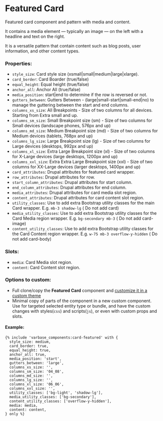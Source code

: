 # Featured Card

Featured card component and pattern with media and content.

It contains a media element — typically an image — on the left with a headline and text on the right.

It is a versatile pattern that contain content such as blog posts, user information, and other content types.

### Properties:
* `style_size`: Card style size (xsmall|small|medium|large|xlarge).
* `card_border`: Card Boarder (true/false)
* `equal_height`: Equal height (true/false)
* `anchor_all`: Anchor All (true/false)
* `media_position`: start|end to determine if the row is reversed or not.
* `gutters_between`: Gutters Between - (large|small-start|small-end|no) to manage the guttering between the start and end columns.
* `columns_xs_size`: All Breakpoints - Size of two columns for all devices. Starting from Extra small and up.
* `columns_sm_size`: Small Breakpoint size (sm) - Size of two columns for Small devices (landscape phones, 576px and up)
* `columns_md_size`: Medium Breakpoint size (md) - Size of two columns for Medium devices (tablets, 768px and up)
* `columns_lg_size`: Large Breakpoint size (lg) - Size of two columns for Large devices (desktops, 992px and up)
* `columns_xl_size`: Extra Large Breakpoint size (xl) - Size of two columns for X-Large devices (large desktops, 1200px and up)
* `columns_xxl_size`: Extra Extra Large Breakpoint size (xxl) - Size of two columns for XX-Large devices (larger desktops, 1400px and up)
* `card_attributes`: Drupal attributes for featured card wrapper.
* `row_attributes`: Drupal attributes for row.
* `start_column_attributes`: Drupal attributes for start column.
* `end_column_attributes`: Drupal attributes for end column.
* `media_attributes`: Drupal attributes for card media slot region.
* `content_attributes`: Drupal attributes for card content slot region.
* `utility_classes`: Use to add extra Bootstrap utility classes for the main Card wrapper. E.g. `mb-3 shadow-lg` ( Do not add card)
* `media_utility_classes`: Use to add extra Bootstrap utility classes for the Card Media region wrapper. E.g. `bg-secondary mb-3` ( Do not add card-image)
* `content_utility_classes`: Use to add extra Bootstrap utility classes for the Card Content region wrapper. E.g. `w-75 mb-3 overflow-y-hidden`  ( Do not add card-body)


### Slots:
* `media`: Card Media slot region.
* `content`: Card Content slot region.

### Options to custom:
- Full clone/copy the **Featured Card** component and [customize it in a custom theme](https://docs.varbase.vardot.com/v/10.0.x/developers/theme-development-with-varbase/customize-a-varbase-sdc-component-in-a-custom-theme)
- Minimal copy of parts of the component in a new custom component. Use for targeted selected entity type or bundle, and have the custom changes with styles(`css`) and scripts(`js`), or even with custom props and slots.

#### Example:

```
{% include 'varbase_components:card-featured' with {
  style_size: medium,
  card_border: true,
  equal_height: true,
  anchor_all: true,
  media_position: 'start',
  gutters_between: 'large',
  columns_xs_size: '',
  columns_sm_size: '04_08',
  columns_md_size: '',
  columns_lg_size: '',
  columns_xl_size: '06_06',
  columns_xxl_size: '',
  utility_classes: ['bg-light', 'shadow-lg'],
  media_utility_classes: ['bg-secondary'],
  content_utility_classes: ['overflow-y-hidden'],
  media: media,
  content: content,
} only %}
```
